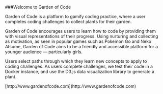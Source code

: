 ###Welcome to Garden of Code
<p></p>
<p>Garden of Code is a platform to gamify coding practice, where a user completes coding challenges to collect plants for their garden.<p>

<p>Garden of Code encourages users to learn how to code by providing them with visual representations of their progress. Using nurturing and collecting as motivation, as seen in popular games such as Pokemon Go and Neko Atsume, Garden of Code aims to be a friendly and accessible platform for a younger audience — particularly girls. </p>

<p>Users select paths through which they learn new concepts to apply to coding challenges. As users complete challenges, we test their code in a  Docker instance, and use the D3.js data visualization library to generate a plant. </p>

<p></p>
[http://www.gardenofcode.com](http://www.gardenofcode.com)

